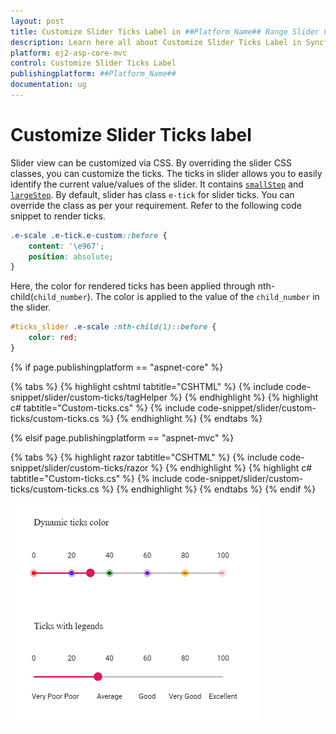```yaml
---
layout: post
title: Customize Slider Ticks Label in ##Platform_Name## Range Slider Component
description: Learn here all about Customize Slider Ticks Label in Syncfusion ##Platform_Name## Range Slider component and more.
platform: ej2-asp-core-mvc
control: Customize Slider Ticks Label
publishingplatform: ##Platform_Name##
documentation: ug
---
```


# Customize Slider Ticks label

Slider view can be customized via CSS. By overriding the slider CSS classes, you can customize the ticks. The ticks in slider
allows you to easily identify the current value/values of the slider. It contains
[`smallStep`](https://ej2.syncfusion.com/documentation/slider/api-ticksData.html?lang=typescript#smallstep)
and [`largeStep`](https://ej2.syncfusion.com/documentation/slider/api-ticksData.html?lang=typescript#largestep). By default,
slider has class `e-tick` for slider ticks. You can override the class as per your requirement. Refer to the following code
snippet to render ticks.

```css
.e-scale .e-tick.e-custom::before {
    content: '\e967';
    position: absolute;
}
```

Here, the color for rendered ticks has been applied through nth-child(`child_number`). The color is applied to the value of the `child_number` in the slider.

```css
#ticks_slider .e-scale :nth-child(1)::before {
    color: red;
}
```

{% if page.publishingplatform == "aspnet-core" %}

{% tabs %}
{% highlight cshtml tabtitle="CSHTML" %}
{% include code-snippet/slider/custom-ticks/tagHelper %}
{% endhighlight %}
{% highlight c# tabtitle="Custom-ticks.cs" %}
{% include code-snippet/slider/custom-ticks/custom-ticks.cs %}
{% endhighlight %}
{% endtabs %}

{% elsif page.publishingplatform == "aspnet-mvc" %}

{% tabs %}
{% highlight razor tabtitle="CSHTML" %}
{% include code-snippet/slider/custom-ticks/razor %}
{% endhighlight %}
{% highlight c# tabtitle="Custom-ticks.cs" %}
{% include code-snippet/slider/custom-ticks/custom-ticks.cs %}
{% endhighlight %}
{% endtabs %}
{% endif %}



![ASP .NET Core - Slider - Ticks Customization](../images/ticks-customization.png)